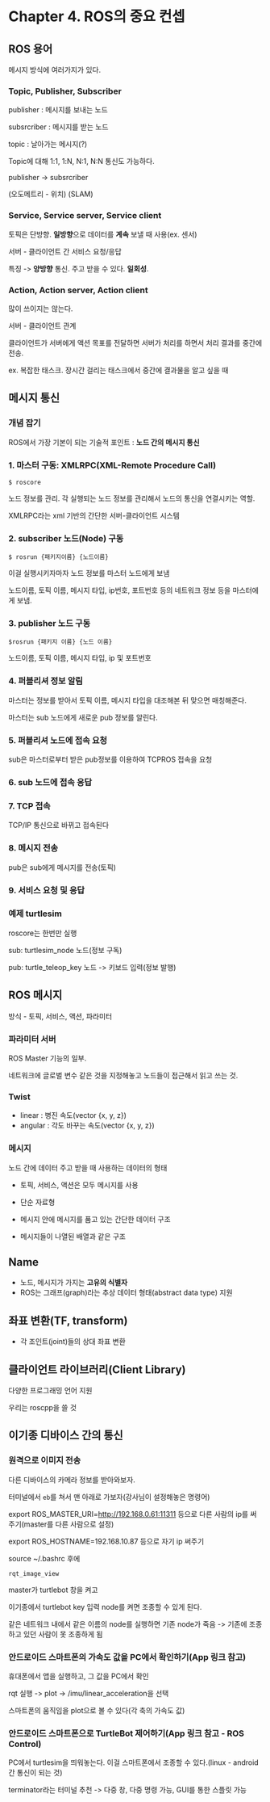 # Chapter 4. ROS의 중요 컨셉

## ROS 용어

메시지 방식에 여러가지가 있다.

### Topic, Publisher, Subscriber

publisher : 메시지를 보내는 노드

subsrcriber : 메시지를 받는 노드

topic : 날아가는 메시지(?)



Topic에 대해 1:1, 1:N, N:1, N:N 통신도 가능하다.



publisher			->		subsrcriber

(오도메트리 - 위치)		(SLAM)



### Service, Service server, Service client

토픽은 단방향. **일방향**으로 데이터를 **계속** 보낼 때 사용(ex. 센서)

서버 -  클라이언트 간 서비스 요청/응답

특징 -> **양방향** 통신. 주고 받을 수 있다. **일회성**.



### Action, Action server, Action client

많이 쓰이지는 않는다.

서버 - 클라이언트 관계

클라이언트가 서버에게 액션 목표를 전달하면 서버가 처리를 하면서 처리 결과를 중간에 전송.

ex. 복잡한 태스크. 장시간 걸리는 태스크에서 중간에 결과물을 알고 싶을 때





## 메시지 통신

### 개념 잡기

ROS에서 가장 기본이 되는 기술적 포인트 : **노드 간의 메시지 통신**



### 1. 마스터 구동: XMLRPC(XML-Remote Procedure Call)

`$ roscore`

노드 정보를 관리. 각 실행되는 노드 정보를 관리해서 노드의 통신을 연결시키는 역할.

XMLRPC라는 xml 기반의 간단한 서버-클라이언트 시스템



### 2. subscriber 노드(Node) 구동

`$ rosrun {패키지이름} {노드이름}`

이걸 실행시키자마자 노드 정보를 마스터 노드에게 보냄

노드이름, 토픽 이름, 메시지 타입, ip번호, 포트번호 등의 네트워크 정보 등을 마스터에게 보냄.



### 3. publisher 노드 구동

`$rosrun {패키지 이름} {노드 이름}`

노드이름, 토픽 이름, 메시지 타입, ip 및 포트번호



### 4. 퍼블리셔 정보 알림

마스터는 정보를 받아서 토픽 이름, 메시지 타입을 대조해본 뒤 맞으면 매칭해준다.

마스터는 sub 노드에게 새로운 pub 정보를 알린다.



### 5. 퍼블리셔 노드에 접속 요청

sub은 마스터로부터 받은 pub정보를 이용하여 TCPROS 접속을 요청



### 6. sub 노드에 접속 응답



### 7. TCP 접속

TCP/IP 통신으로 바뀌고 접속된다



### 8. 메시지 전송

pub은 sub에게 메시지를 전송(토픽)



### 9. 서비스 요청 및 응답





### 예제 turtlesim

roscore는 한번만 실행

sub: turtlesim_node 노드(정보 구독)

pub: turtle_teleop_key 노드 -> 키보드 입력(정보 발행)





## ROS 메시지

방식 - 토픽, 서비스, 액션, 파라미터



### 파라미터 서버

ROS Master 기능의 일부.

네트워크에 글로벌 변수 같은 것을 지정해놓고 노드들이 접근해서 읽고 쓰는 것.



###  Twist

- linear : 병진 속도(vector {x, y, z})
- angular : 각도 바꾸는 속도(vector {x, y, z})



### 메시지

노드 간에 데이터 주고 받을 때 사용하는 데이터의 형태

- 토픽, 서비스, 액션은 모두 메시지를 사용

- 단순 자료형
- 메시지 안에 메시지를 품고 있는 간단한 데이터 구조
- 메시지들이 나열된 배열과 같은 구조





## Name

- 노드, 메시지가 가지는 **고유의 식별자**
- ROS는 그래프(graph)라는 추상 데이터 형태(abstract data type) 지원





## 좌표 변환(TF, transform)

- 각 조인트(joint)들의 상대 좌표 변환



## 클라이언트 라이브러리(Client Library)

다양한 프로그래밍 언어 지원

우리는 roscpp을 쓸 것



## 이기종 디바이스 간의 통신

### 원격으로 이미지 전송

다른 디바이스의 카메라 정보를 받아와보자.

터미널에서 `eb`를 쳐서 맨 아래로 가보자(강사님이 설정해놓은 명령어)

export ROS_MASTER_URI=http://192.168.0.61:11311 등으로 다른 사람의 ip를 써주기(master를 다른 사람으로 설정)

export ROS_HOSTNAME=192.168.10.87 등으로 자기 ip 써주기



source ~/.bashrc 후에

`rqt_image_view`



master가 turtlebot 창을 켜고

이기종에서 turtlebot key 입력 node를 켜면 조종할 수 있게 된다.

같은 네트워크 내에서 같은 이름의 node를 실행하면 기존 node가 죽음 -> 기존에 조종하고 있던 사람이 못 조종하게 됨



### 안드로이드 스마트폰의 가속도 값을 PC에서 확인하기(App 링크 참고)

휴대폰에서 앱을 실행하고, 그 값을 PC에서 확인

rqt 실행 -> plot -> /imu/linear_acceleration을 선택

스마트폰의 움직임을 plot으로 볼 수 있다(각 축의 가속도 값)



### 안드로이드 스마트폰으로 TurtleBot 제어하기(App 링크 참고 - ROS Control)

PC에서 turtlesim을 띄워놓는다. 이걸 스마트폰에서 조종할 수 있다.(linux - android 간 통신이 되는 것)



terminator라는 터미널 추천 -> 다중 창, 다중 명령 가능, GUI를 통한 스플릿 가능